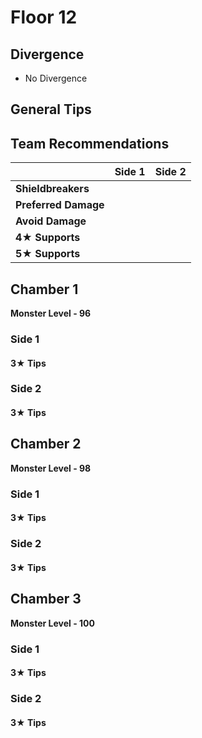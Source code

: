 # Floor 12

## Divergence

* No Divergence

## General Tips

## Team Recommendations

|  | Side 1 | Side 2 |
| :--- | :---: | :---: |
| **Shieldbreakers** |  |  |
| **Preferred Damage** |  |  |
| **Avoid Damage** |  |  |
| **4**★ **Supports** |  |  |
| **5**★ **Supports** |  |  |

## Chamber 1

**Monster Level - 96**

### Side 1

#### 3★ Tips

### Side 2

#### 3★ Tips

## Chamber 2

**Monster Level - 98**

### Side 1

#### 3★ Tips

### Side 2

#### 3★ Tips

## Chamber 3

**Monster Level - 100**

### Side 1

#### 3★ Tips

### Side 2

#### 3★ Tips

